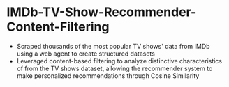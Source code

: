 # IMDb-TV-Show-Recommender-Content-Filtering
- Scraped thousands of the most popular TV shows' data from IMDb using a web agent to create structured datasets
- Leveraged content-based filtering to analyze distinctive characteristics of from the TV shows dataset,
  allowing the recommender system to make personalized recommendations through Cosine Similarity

